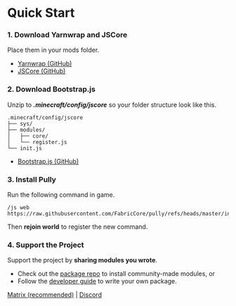 # Quick Start

### 1. Download Yarnwrap and JSCore

Place them in your mods folder.

- [Yarnwrap (GitHub)](https://github.com/FabricCore/yarnwrap)
- [JSCore (GitHub)](https://github.com/FabricCore/jscore)

### 2. Download Bootstrap.js

Unzip to ***.minecraft/config/jscore*** so your folder structure look like this.
```
.minecraft/config/jscore
├── sys/
├── modules/
│   ├── core/
│   └── register.js
└── init.js
```

- [Bootstrap.js (GitHub)](https://github.com/FabricCore/bootstrap.js)

### 3. Install Pully

Run the following command in game.

```
/js web https://raw.githubusercontent.com/FabricCore/pully/refs/heads/master/installer.js
```

Then **rejoin world** to register the new command.

### 4. Support the Project

Support the project by **sharing modules you wrote**.

- Check out the [package repo](https://github.com/FabricCore/repo) to install community-made modules, or
- Follow the [developer guide](/dev/) to write your own package.

[Matrix (recommended)](https://matrix.to/#/!qrUQMTxUReiPipzwhb:matrix.org?via=matrix.org) | [Discord](https://discord.gg/XfSZ5tc7Sk)
